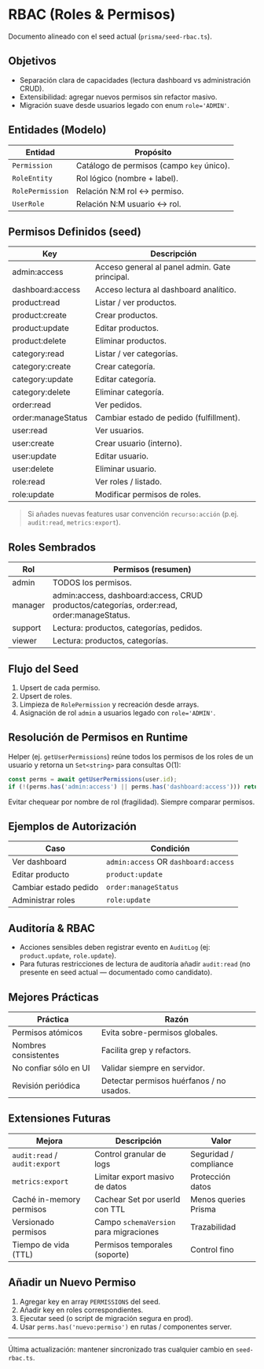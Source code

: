 # RBAC (Roles & Permisos)

Documento alineado con el seed actual (`prisma/seed-rbac.ts`).

## Objetivos
- Separación clara de capacidades (lectura dashboard vs administración CRUD).
- Extensibilidad: agregar nuevos permisos sin refactor masivo.
- Migración suave desde usuarios legado con enum `role='ADMIN'`.

## Entidades (Modelo)
| Entidad | Propósito |
|---------|-----------|
| `Permission` | Catálogo de permisos (campo `key` único). |
| `RoleEntity` | Rol lógico (nombre + label). |
| `RolePermission` | Relación N:M rol ↔ permiso. |
| `UserRole` | Relación N:M usuario ↔ rol. |

## Permisos Definidos (seed)
| Key | Descripción |
|-----|------------|
| admin:access | Acceso general al panel admin. Gate principal. |
| dashboard:access | Acceso lectura al dashboard analítico. |
| product:read | Listar / ver productos. |
| product:create | Crear productos. |
| product:update | Editar productos. |
| product:delete | Eliminar productos. |
| category:read | Listar / ver categorías. |
| category:create | Crear categoría. |
| category:update | Editar categoría. |
| category:delete | Eliminar categoría. |
| order:read | Ver pedidos. |
| order:manageStatus | Cambiar estado de pedido (fulfillment). |
| user:read | Ver usuarios. |
| user:create | Crear usuario (interno). |
| user:update | Editar usuario. |
| user:delete | Eliminar usuario. |
| role:read | Ver roles / listado. |
| role:update | Modificar permisos de roles. |

> Si añades nuevas features usar convención `recurso:acción` (p.ej. `audit:read`, `metrics:export`).

## Roles Sembrados
| Rol | Permisos (resumen) |
|-----|--------------------|
| admin | TODOS los permisos. |
| manager | admin:access, dashboard:access, CRUD productos/categorías, order:read, order:manageStatus. |
| support | Lectura: productos, categorías, pedidos. |
| viewer | Lectura: productos, categorías. |

## Flujo del Seed
1. Upsert de cada permiso.
2. Upsert de roles.
3. Limpieza de `RolePermission` y recreación desde arrays.
4. Asignación de rol `admin` a usuarios legado con `role='ADMIN'`.

## Resolución de Permisos en Runtime
Helper (ej. `getUserPermissions`) reúne todos los permisos de los roles de un usuario y retorna un `Set<string>` para consultas O(1):
```ts
const perms = await getUserPermissions(user.id);
if (!(perms.has('admin:access') || perms.has('dashboard:access'))) return 403;
```
Evitar chequear por nombre de rol (fragilidad). Siempre comparar permisos.

## Ejemplos de Autorización
| Caso | Condición |
|------|-----------|
| Ver dashboard | `admin:access` OR `dashboard:access` |
| Editar producto | `product:update` |
| Cambiar estado pedido | `order:manageStatus` |
| Administrar roles | `role:update` |

## Auditoría & RBAC
- Acciones sensibles deben registrar evento en `AuditLog` (ej: `product.update`, `role.update`).
- Para futuras restricciones de lectura de auditoría añadir `audit:read` (no presente en seed actual — documentado como candidato).

## Mejores Prácticas
| Práctica | Razón |
|----------|-------|
| Permisos atómicos | Evita sobre-permisos globales. |
| Nombres consistentes | Facilita grep y refactors. |
| No confiar sólo en UI | Validar siempre en servidor. |
| Revisión periódica | Detectar permisos huérfanos / no usados. |

## Extensiones Futuras
| Mejora | Descripción | Valor |
|--------|-------------|-------|
| `audit:read` / `audit:export` | Control granular de logs | Seguridad / compliance |
| `metrics:export` | Limitar export masivo de datos | Protección datos |
| Caché in-memory permisos | Cachear Set por userId con TTL | Menos queries Prisma |
| Versionado permisos | Campo `schemaVersion` para migraciones | Trazabilidad |
| Tiempo de vida (TTL) | Permisos temporales (soporte) | Control fino |

## Añadir un Nuevo Permiso
1. Agregar key en array `PERMISSIONS` del seed.
2. Añadir key en roles correspondientes.
3. Ejecutar seed (o script de migración segura en prod).
4. Usar `perms.has('nuevo:permiso')` en rutas / componentes server.

---
Última actualización: mantener sincronizado tras cualquier cambio en `seed-rbac.ts`.
